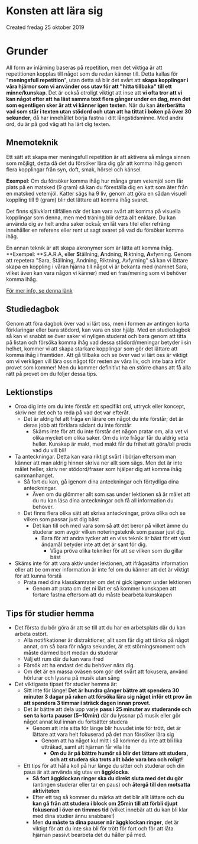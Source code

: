 # Konsten att lära sig
Created fredag 25 oktober 2019

Grunder
=======

All form av inlärning baseras på repetition, men det viktiga är att repetitionen kopplas till något som du redan känner till.
Detta kallas för "**meningsfull repetition**", utan detta så blir det svårt att **skapa kopplingar i våra hjärnor som vi använder oss utav för att "hitta tillbaka" till ett minne/kunskap**.
Det är också otroligt viktigt att inse att **vi ofta tror att vi kan något efter att ha läst samma text flera gånger under en dag, men det som egentligen sker är att vi känner igen texten**.
När du kan **återberätta vad som står i texten utan stödord och utan att ha tittat i boken på över 30 sekunder**, då har innehållet börja fastna i ditt långstidsminne. Med andra ord, du är på god väg att ha lärt dig texten.

Mnemoteknik
-----------

Ett sätt att skapa mer meningsfull repetition är att aktivera så många sinnen som möjligt, detta då det du försöker lära dig går att komma ihåg genom flera kopplingar från syn, doft, smak, hörsel och känsel.

**Exempel**: Om du försöker komma ihåg hur många gram vetemjöl som får plats på en matsked (9 gram) så kan du föreställa dig en katt som äter från en matsked vetemjöl. 
Katter sägs ha 9 liv, genom att göra en sådan visuell koppling till 9 (gram) blir det lättare att komma ihåg svaret.

Det finns självklart tillfällen när det kan vara svårt att komma på visuella kopplingar som denna, men med träning blir detta allt enklare.
Du kan använda dig av helt andra saker också; en låt vars titel eller refräng innehåller en referens eller rent ut sagt svaret på vad du försöker komma ihåg.

En annan teknik är att skapa akronymer som är lätta att komma ihåg. 
**Exempel: **S.A.R.A, eller **S**tällning, **A**ndning, **R**iktning, **A**vfyrning. 
Genom att repetera "Sara, Ställning, Andning, Riktning, Avfyrning" så kan vi lättare skapa en koppling i våran hjärna till något vi är bekanta med (namnet Sara, vilket även kan vara någon vi känner) med en fras/mening som vi behöver komma ihåg.

[För mer info, se denna länk](https://sv.wikipedia.org/wiki/Mnemoteknik)

Studiedagbok
------------

Genom att föra dagbok över vad vi lärt oss, men i formen av antingen korta förklaringar eller bara stödord, kan vara en stor hjälp.
Med en studiedagbok så kan vi snabbt se över saker vi nyligen studerat och bara genom att titta på listan och försöka komma ihåg vad dessa stödord/meningar betyder i sin helhet, kommer vi att skapa starkare kopplingar som gör det lättare att komma ihåg i framtiden.
Att gå tillbaka och se över vad vi lärt oss är viktigt om vi verkligen vill lära oss något för resten av våra liv, och inte bara inför provet som kommer! 
Men du kommer definitivt ha en större chans att få alla rätt på provet om du följer dessa tips.

Lektionstips
------------


* Oroa dig inte om du inte förstår ett specifikt ord, uttryck eller koncept, skriv ner det och ta reda på vad det var efteråt.
	* Det är aldrig fel att fråga en lärare om något du inte förstår; det är deras jobb att förklara sådant du inte förstår
		* Skäms inte för att du inte förstår det någon pratar om, alla vet vi olika mycket om olika saker. Om du inte frågar får du aldrig veta heller. Kunskap är makt, med makt får du frihet att göra/bli precis vad du vill bli!
* Ta anteckningar. Detta kan vara riktigt svårt i början eftersom man känner att man aldrig hinner skriva ner allt som sägs. Men det är inte målet heller, skriv ner stödord/fraser som hjälper dig att komma ihåg sammanhanget.
	* Så fort du kan, gå igenom dina anteckningar och förtydliga dina anteckningar.
		* Även om du glömmer allt som sas under lektionen så är målet att du nu kan läsa dina anteckningar och få all information du behöver.
	* Det finns flera olika sätt att skriva anteckningar, pröva olika och se vilken som passar just dig bäst
		* Det kan till och med vara som så att det beror på vilket ämne du studerar som avgör vilken noteringsteknik som passar just dig.
			* Bara för att andra tycker att en viss teknik är bäst för ett visst ändamål betyder inte att det är sant för dig. 
				* Våga pröva olika tekniker för att se vilken som du gillar bäst
* Skäms inte för att vara aktiv under lektionen, att ifrågasätta information eller att be om mer information är inte fel om du känner att det är viktigt för att kunna förstå
	* Prata med dina klasskamrater om det ni gick igenom under lektionen
		* Genom att prata om det ni lärt er så kommer kunskapen att fortare fastna eftersom att du måste bearbeta kunskapen


Tips för studier hemma
----------------------


* Det första du bör göra är att se till att du har en arbetsplats där du kan arbeta ostört.
	* Alla notifikationer är distraktioner, allt som får dig att tänka på något annat, om så bara för några sekunder, är ett störningsmoment och måste därmed bort medan du studerar
	* Välj ett rum där du kan vara ifred
	* Försök att ha endast det du behöver nära dig.
	* Om det är en massa oväsen som gör det svårt att fokusera, använd hörlurar och lyssna på musik utan sång
* Det viktigaste tipset för studier hemma är:
	* Sitt inte för länge! **Det är hundra gånger bättre att spendera 30 minuter 3 dagar på raken att försöka lära sig något inför ett prov än att spendera 3 timmar i sträck dagen innan provet.**
	* Det är bättre att dela upp varje **pass i 25 minuter av studerande och sen ta korta pauser (5~10min)** där du lyssnar på musik eller gör något annat kul innan du fortsätter studera
		* Genom att inte sitta för länge blir huvudet inte för trött, det är lättare att vara helt fokuserad på det man försöker lära sig
			* Genom att ha något kul mitt i så kommer du inte att bli lika uttråkad, samt att hjärnan får vila lite
				* **Om du är på bättre humör så blir det lättare att studera, och att studera ska trots allt både vara bra och roligt!**
	* Ett tips för att hålla koll på hur länge du sitter och studerar och din paus är att använda sig utav en **äggklocka**.
		* **Så fort äggklockan ringer ska du direkt sluta med det du gör** (antingen studerar eller tar en paus) och **återgå till den motsatta aktiviteten**
		* Efter ett tag så kommer du märka att det blir allt lättare och **du kan gå från att studera i block om 25min till att förbli djupt fokuserad i över en timmes tid** (vilket innebär att du kan bli klar med dina studier ännu snabbare!)
		* Men **du måste ta dina pauser när äggklockan ringer**, det är viktigt för att du inte ska bli för trött för fort och för att låta hjärnan passivt bearbeta det du håller på med.


